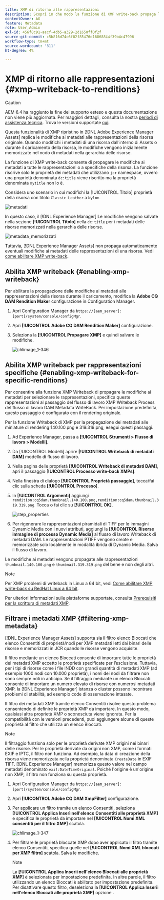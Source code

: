 ```yaml
---
title: XMP di ritorno alle rappresentazioni
description: Scopri in che modo la funzione di XMP write-back propaga le modifiche ai metadati di una risorsa a tutte le rappresentazioni o a specifiche della risorsa.
contentOwner: AG
feature: Metadata
role: User,Admin
exl-id: 456f8c91-aacf-4db5-a329-2d1650ff0f2f
source-git-commit: c5b816d74c6f02f85476d16868844f39b4c47996
workflow-type: tm+mt
source-wordcount: '811'
ht-degree: 4%

---
```


# XMP di ritorno alle rappresentazioni {#xmp-writeback-to-renditions}

>[!CAUTION]
>
>AEM 6.4 ha raggiunto la fine del supporto esteso e questa documentazione non viene più aggiornata. Per maggiori dettagli, consulta la nostra [periodi di assistenza tecnica](https://helpx.adobe.com/it/support/programs/eol-matrix.html). Trova le versioni supportate [qui](https://experienceleague.adobe.com/docs/).

Questa funzionalità di XMP ripristino in [!DNL Adobe Experience Manager Assets] replica le modifiche ai metadati alle rappresentazioni della risorsa originale. Quando modifichi i metadati di una risorsa dall’interno di Assets o durante il caricamento della risorsa, le modifiche vengono inizialmente memorizzate nel nodo di metadati nella gerarchia delle risorse.

La funzione di XMP write-back consente di propagare le modifiche ai metadati a tutte le rappresentazioni o a specifiche della risorsa. La funzione riscrive solo le proprietà dei metadati che utilizzano `jcr` namespace, ovvero una proprietà denominata `dc:title` viene riscritto ma la proprietà denominata `mytitle` non lo è.

Considera uno scenario in cui modifichi la [!UICONTROL Titolo] proprietà della risorsa con titolo `Classic Leather` a `Nylon`.

![metadati](assets/metadata.png)

In questo caso, il [!DNL Experience Manager] Le modifiche vengono salvate nella sezione **[!UICONTROL Titolo]** nella `dc:title` per i metadati delle risorse memorizzati nella gerarchia delle risorse.

![metadata_memorizzati](assets/metadata_stored.png)

Tuttavia, [!DNL Experience Manager Assets] non propaga automaticamente eventuali modifiche ai metadati delle rappresentazioni di una risorsa. Vedi [come abilitare XMP write-back](#enabling-xmp-writeback).

## Abilita XMP writeback {#enabling-xmp-writeback}

Per abilitare la propagazione delle modifiche ai metadati alle rappresentazioni della risorsa durante il caricamento, modifica la **Adobe CQ DAM Rendition Maker** configurazione in Configuration Manager.

1. Apri Configuration Manager da `https://[aem_server]:[port]/system/console/configMgr`.
1. Apri **[!UICONTROL Adobe CQ DAM Rendition Maker]** configurazione.
1. Seleziona la **[!UICONTROL Propagare XMP]** e quindi salvare le modifiche.

   ![chlimage_1-346](assets/chlimage_1-346.png)

## Abilita XMP writeback per rappresentazioni specifiche {#enabling-xmp-writeback-for-specific-renditions}

Per consentire alla funzione XMP Writeback di propagare le modifiche ai metadati per selezionare le rappresentazioni, specifica queste rappresentazioni al passaggio del flusso di lavoro XMP Writeback Process del flusso di lavoro DAM Metadata WriteBack. Per impostazione predefinita, questo passaggio è configurato con il rendering originale.

Per la funzione Writeback di XMP per la propagazione dei metadati alle miniature di rendering 140.100.png e 319.319.png, esegui questi passaggi.

1. Ad Experience Manager, passa a **[!UICONTROL Strumenti > Flusso di lavoro > Modelli]**.
1. Da [!UICONTROL Modelli] aprire **[!UICONTROL Writeback di metadati DAM]** modello di flusso di lavoro.
1. Nella pagina delle proprietà **[!UICONTROL Writeback di metadati DAM]**, apri il passaggio **[!UICONTROL Processo write-back XMPs]**.
1. Nella finestra di dialogo **[!UICONTROL Proprietà passaggio]**, tocca/fai clic sulla scheda **[!UICONTROL Processo]**.
1. In **[!UICONTROL Argomenti]** aggiungi `rendition:cq5dam.thumbnail.140.100.png,rendition:cq5dam.thumbnail.319.319.png`. Tocca o fai clic su **[!UICONTROL OK]**.

   ![step_properties](assets/step_properties.png)

1. Per rigenerare le rappresentazioni piramidali di TIFF per le immagini Dynamic Media con i nuovi attributi, aggiungi la **[!UICONTROL Risorse immagine di processo Dynamic Media]** al flusso di lavoro Writeback di metadati DAM.
Le rappresentazioni PTIFF vengono create e memorizzate solo localmente in modalità ibrida di Dynamic Media. Salva il flusso di lavoro.

Le modifiche ai metadati vengono propagate alle rappresentazioni `thumbnail.140.100.png` e `thumbnail.319.319.png` del bene e non degli altri.

>[!NOTE]
>
>Per XMP problemi di writeback in Linux a 64 bit, vedi [Come abilitare XMP write-back su RedHat Linux a 64 bit](https://helpx.adobe.com/experience-manager/kb/enable-xmp-write-back-64-bit-redhat.html).
>
>Per ulteriori informazioni sulle piattaforme supportate, consulta [Prerequisiti per la scrittura di metadati XMP](/help/sites-deploying/technical-requirements.md#requirements-for-aem-assets-xmp-metadata-write-back).

## Filtrare i metadati XMP {#filtering-xmp-metadata}

[!DNL Experience Manager Assets] supporta sia il filtro elenco Bloccati che elenco Consentiti di proprietà/nodi per XMP metadati letti dai binari delle risorse e memorizzati in JCR quando le risorse vengono acquisite.

Il filtro mediante un elenco Bloccati consente di importare tutte le proprietà dei metadati XMP eccetto le proprietà specificate per l’esclusione. Tuttavia, per i tipi di risorse come i file INDD con grandi quantità di metadati XMP (ad esempio 1000 nodi con 10.000 proprietà), i nomi dei nodi da filtrare non sono sempre noti in anticipo. Se il filtraggio mediante un elenco Bloccati consente di importare un numero elevato di risorse con numerosi metadati XMP, la [!DNL Experience Manager] istanza o cluster possono incontrare problemi di stabilità, ad esempio code di osservazione intasate.

Il filtro dei metadati XMP tramite elenco Consentiti risolve questo problema consentendo di definire le proprietà XMP da importare. In questo modo, qualsiasi altra proprietà XMP o sconosciuta viene ignorata. Per la compatibilità con le versioni precedenti, puoi aggiungere alcune di queste proprietà al filtro che utilizza un elenco Bloccati.

>[!NOTE]
>
>Il filtraggio funziona solo per le proprietà derivate XMP origini nei binari delle risorse. Per le proprietà derivate da origini non XMP, come i formati EXIF e IPTC, il filtro non funziona. Ad esempio, la data di creazione della risorsa viene memorizzata nella proprietà denominata `CreateDate` in EXIF TIFF. [!DNL Experience Manager] memorizza questo valore nel campo metadati denominato `exif:DateTimeOriginal`. Poiché l&#39;origine è un&#39;origine non XMP, il filtro non funziona su questa proprietà.

1. Apri Configuration Manager da `https://[aem_server]:[port]/system/console/configMgr`.
1. Apri **[!UICONTROL Adobe CQ DAM XmpFilter]** configurazione.
1. Per applicare un filtro tramite un elenco Consentiti, seleziona **[!UICONTROL Applica Inserì nell&#39;elenco Consentiti alle proprietà XMP]** e specifica le proprietà da importare nel **[!UICONTROL Nomi XML consentiti per il filtro XMP]** scatola.

   ![chlimage_1-347](assets/chlimage_1-347.png)

1. Per filtrare le proprietà bloccate XMP dopo aver applicato il filtro tramite elenco Consentiti, specifica quelle nel **[!UICONTROL Nomi XML bloccati per XMP filtro]** scatola. Salva le modifiche.

   >[!NOTE]
   >
   >La **[!UICONTROL Applica Inserii nell&#39;elenco Bloccati alle proprietà XMP]** è selezionata per impostazione predefinita. In altre parole, il filtro utilizzando un elenco Bloccati è abilitato per impostazione predefinita. Per disattivare questo filtro, deseleziona la **[!UICONTROL Applica Inserii nell&#39;elenco Bloccati alle proprietà XMP]** opzione .
